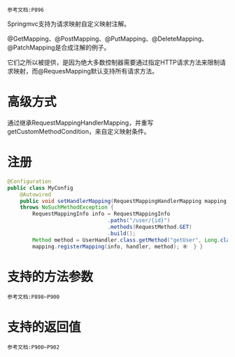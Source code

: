 	参考文档:P896

Springmvc支持为请求映射自定义映射注解。

@GetMapping、@PostMapping、@PutMapping、@DeleteMapping、@PatchMapping是合成注解的例子。

它们之所以被提供，是因为绝大多数控制器需要通过指定HTTP请求方法来限制请求映射，而@RequesMapping默认支持所有请求方法。

# 高级方式

通过继承RequestMappingHandlerMapping，并重写getCustomMethodCondition，来自定义映射条件。

# 注册

```java
@Configuration 
public class MyConfig 
	@Autowired
	public void setHandlerMapping(RequestMappingHandlerMapping mapping, UserHandler handler)
	throws NoSuchMethodException {
		RequestMappingInfo info = RequestMappingInfo  
								.paths("/user/{id}")
								.methods(RequestMethod.GET)
								.build();
		Method method = UserHandler.class.getMethod("getUser", Long.class); 
		mapping.registerMapping(info, handler, method); ④  } }
```

# 支持的方法参数

	参考文档:P898~P900

# 支持的返回值

	参考文档:P900~P902